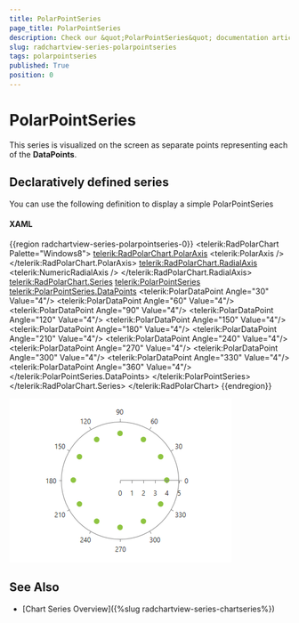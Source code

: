 ```yaml
---
title: PolarPointSeries
page_title: PolarPointSeries
description: Check our &quot;PolarPointSeries&quot; documentation article for the RadChartView WPF control.
slug: radchartview-series-polarpointseries
tags: polarpointseries
published: True
position: 0
---
```


# PolarPointSeries

This series is visualized on the screen as separate points representing each of the __DataPoints__.      

## Declaratively defined series

You can use the following definition to display a simple PolarPointSeries

#### __XAML__	
{{region radchartview-series-polarpointseries-0}}
	<telerik:RadPolarChart Palette="Windows8">
		<telerik:RadPolarChart.PolarAxis>
			<telerik:PolarAxis />
		</telerik:RadPolarChart.PolarAxis>
		<telerik:RadPolarChart.RadialAxis>
			<telerik:NumericRadialAxis />
		</telerik:RadPolarChart.RadialAxis>
		<telerik:RadPolarChart.Series>
			<telerik:PolarPointSeries>
				<telerik:PolarPointSeries.DataPoints>
					<telerik:PolarDataPoint Angle="30" Value="4"/>
					<telerik:PolarDataPoint Angle="60" Value="4"/>
					<telerik:PolarDataPoint Angle="90" Value="4"/>
					<telerik:PolarDataPoint Angle="120" Value="4"/>
					<telerik:PolarDataPoint Angle="150" Value="4"/>
					<telerik:PolarDataPoint Angle="180" Value="4"/>
					<telerik:PolarDataPoint Angle="210" Value="4"/>
					<telerik:PolarDataPoint Angle="240" Value="4"/>
					<telerik:PolarDataPoint Angle="270" Value="4"/>
					<telerik:PolarDataPoint Angle="300" Value="4"/>
					<telerik:PolarDataPoint Angle="330" Value="4"/>
					<telerik:PolarDataPoint Angle="360" Value="4"/>
				</telerik:PolarPointSeries.DataPoints>
			</telerik:PolarPointSeries>
		</telerik:RadPolarChart.Series>
	</telerik:RadPolarChart>
{{endregion}}

![radchartview-series-polarpointseries](images/radchartview-series-polarpointseries.png)

## See Also
 * [Chart Series Overview]({%slug radchartview-series-chartseries%})

